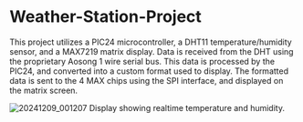 # Weather-Station-Project

This project utilizes a PIC24 microcontroller, a DHT11 temperature/humidity sensor, and a MAX7219 matrix display. Data is received from the DHT using the proprietary Aosong 1 wire serial bus. This data is processed by the PIC24, and converted into a custom format used to display. The formatted data is sent to the 4 MAX chips using the SPI interface, and displayed on the matrix screen.

![20241209_001207](https://github.com/user-attachments/assets/80053d03-04d6-4c68-8cbd-cfd7beced0e9)
Display showing realtime temperature and humidity.
